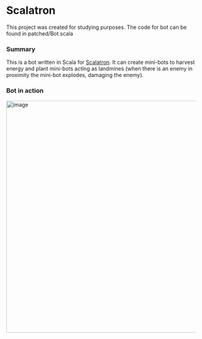 # Scalatron
This project was created for studying purposes. The code for bot can be found in patched/Bot.scala

### Summary
This is a bot written in Scala for [Scalatron](https://scalatron.github.io/). It can create mini-bots to harvest energy and plant mini-bots acting as landmines (when there is an enemy in proximity the mini-bot explodes, damaging the enemy).

### Bot in action
<img width="616" alt="image" src="https://user-images.githubusercontent.com/100683761/177309407-fafc5bd4-2a92-4487-8915-67ca9d90465c.png">

